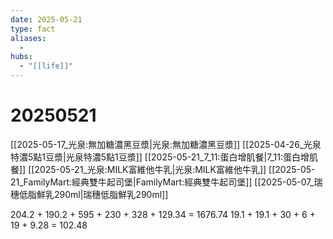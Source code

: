 ```yaml
---
date: 2025-05-21
type: fact
aliases:
  -
hubs:
  - "[[life]]"
---
```


# 20250521

[[2025-05-17_光泉:無加糖濃黑豆漿|光泉:無加糖濃黑豆漿]]
[[2025-04-26_光泉特濃5點1豆漿|光泉特濃5點1豆漿]]
[[2025-05-21_7_11:蛋白增肌餐|7_11:蛋白增肌餐]]
[[2025-05-21_光泉:MILK富維他牛乳|光泉:MILK富維他牛乳]]
[[2025-05-21_FamilyMart:經典雙牛起司堡|FamilyMart:經典雙牛起司堡]]
[[2025-05-07_瑞穗低脂鮮乳290ml|瑞穗低脂鮮乳290ml]]

204.2 + 190.2 + 595 + 230 + 328 + 129.34
= 1676.74
19.1 + 19.1 + 30 + 6 + 19 + 9.28
= 102.48
